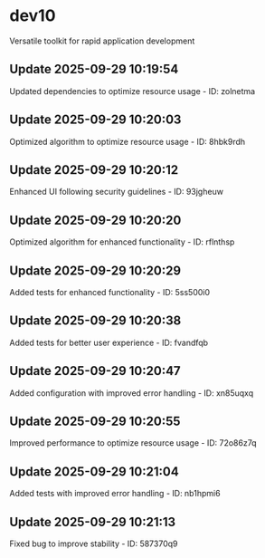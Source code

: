 # dev10
Versatile toolkit for rapid application development

## Update 2025-09-29 10:19:54
Updated dependencies to optimize resource usage - ID: zolnetma


## Update 2025-09-29 10:20:03
Optimized algorithm to optimize resource usage - ID: 8hbk9rdh


## Update 2025-09-29 10:20:12
Enhanced UI following security guidelines - ID: 93jgheuw


## Update 2025-09-29 10:20:20
Optimized algorithm for enhanced functionality - ID: rflnthsp


## Update 2025-09-29 10:20:29
Added tests for enhanced functionality - ID: 5ss500i0


## Update 2025-09-29 10:20:38
Added tests for better user experience - ID: fvandfqb


## Update 2025-09-29 10:20:47
Added configuration with improved error handling - ID: xn85uqxq


## Update 2025-09-29 10:20:55
Improved performance to optimize resource usage - ID: 72o86z7q


## Update 2025-09-29 10:21:04
Added tests with improved error handling - ID: nb1hpmi6


## Update 2025-09-29 10:21:13
Fixed bug to improve stability - ID: 587370q9

